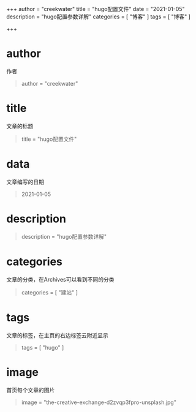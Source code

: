 +++
author = "creekwater"
title = "hugo配置文件"
date = "2021-01-05"
description = "hugo配置参数详解"
categories = [
    "博客"
]
tags = [
    "博客"
]

+++



# author

作者

> author = "creekwater"

# title

文章的标题

> title = "hugo配置文件"

# data

文章编写的日期

> 2021-01-05

# description 

> description = "hugo配置参数详解"

# categories 

文章的分类，在Archives可以看到不同的分类

> categories = [
>     "建站"
> ]

# tags 

文章的标签，在主页的右边标签云附近显示

> tags = [
>     "hugo"
> ]

# image

首页每个文章的图片

> image = "the-creative-exchange-d2zvqp3fpro-unsplash.jpg"

